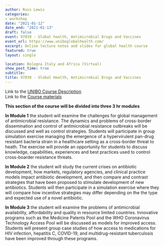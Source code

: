```yaml
---
author: Russ Lewis
categories:
- workshop
date: "2021-01-12"
date_end: "2021-01-13"
draft: false
event: 97039 - Global health, Antimicrobial Drugs and Vaccines
event_url: https://www.uniboglobalhealth.com/
excerpt: Online lecture notes and slides for global health course
featured: true
layout: single

location: Bologna Italy and Africa (Virtual)
show_post_time: true
subtitle: 
title: 97039 - Global Health, Antimicrobial Drugs and Vaccines
---
```


Link to the [UNIBO Course Description](https://www.unibo.it/sitoweb/russeledward.lewis/didattica)<br>
Link to the [Course materials ](https://www.uniboglobalhealth.com/)

**This section of the course will be divided into three 3 hr modules**

**In Module 1** the student will examine the challenges for global management of antimicrobial resistance. The dynamics and problems of cross-border dissemination and control of antimicrobial resistance outbreaks will be discussed and well as control strategies. Students will participate in group simulation exercise managing the emergence of a hypervirulent pan-drug resistant bacteria strain in a healthcare setting as a cross-border threat to heath. The exercise will provide an opportunity for students to discuss knowledge, capabilities, experiences and best practices used to control cross-boarder resistance threats.
<br>

**In Module 2** the student will study the current crises on antibiotic development, how markets, regulatory agencies, and clinical practice models impact antibiotic development, and then compare and contrast strategies that have been proposed to stimulate development of new antibiotics. Students will then participate in a simulation exercise where they will compare how incentive strategies may differ depending on the the type and expected use of a novel antibiotic.
<br>

**In Module 3** the student will examine the problems of antimicrobial availability, affordability and quality in resource limited countries. Innovative programs such as the Medicine Patents Pool and the WHO Coronavirus Technology Access Pool will be discussed as models for improved access. Students will present group case studies of how access to medications for HIV infection, hepatitis C, COVID-19, and multidrug-resistant tuberculosis have been improved through these programs.
